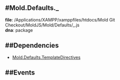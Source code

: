 
#Mold.Defaults._
---------------------------------------

__file__: /Applications/XAMPP/xamppfiles/htdocs/Mold Git Checkout/MoldJS/Mold/Defaults/_.js  
__dna__: package  


	






##Dependencies
--------------

* [Mold.Defaults.TemplateDirectives](../../Mold/Defaults/TemplateDirectives.md) 


##Events
--------------






 

 


 



		
